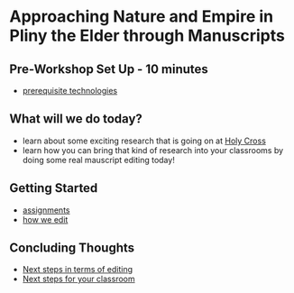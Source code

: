 # Approaching Nature and Empire in Pliny the Elder through Manuscripts 

## Pre-Workshop Set Up - 10 minutes ##
- [prerequisite technologies](setup)

## What will we do today?
- learn about some exciting research that is going on at [Holy Cross](http://hcmid.github.io/)
- learn how you can bring that kind of research into your classrooms by doing some real mauscript editing today!

## Getting Started ##
- [assignments](Pliny)
- [how we edit](editions)

## Concluding Thoughts ##
- [Next steps in terms of editing](total)
- [Next steps for your classroom](resources)

